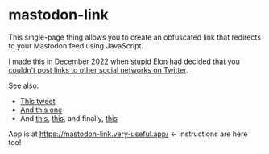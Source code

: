 # mastodon-link

This single-page thing allows you to create an obfuscated link that redirects to your Mastodon feed using JavaScript.

I made this in December 2022 when stupid Elon had decided that you [couldn't post links to other social networks on Twitter](https://www.theverge.com/2022/12/18/23515221/twitter-bans-links-instagram-mastodon-competitors).

See also:

* [This tweet](https://twitter.com/magicroundabout/status/1604540389620580352)
* [And this one](https://twitter.com/magicroundabout/status/1604541469679054849)
* And [this](https://twitter.com/magicroundabout/status/1604547349275189252), [this](https://twitter.com/magicroundabout/status/1604552701131751424), and finally, [this](https://twitter.com/magicroundabout/status/1604577693642723328)

App is at https://mastodon-link.very-useful.app/ <- instructions are here too!

